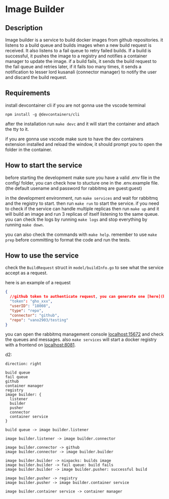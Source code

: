 # Image Builder

## Description

Image builder is a service to build docker images from github repositories.
it listens to a build queue and builds images when a new build request is received.
It also listens to a fail queue to retry failed builds.
If a build is successful, it pushes the image to a registry and notifies a container manager to update the image.
if a build fails, it sends the build request to the fail queue and retries later, if it fails too many times, it sends a notification to lesser lord kusanali (connector manager) to notify the user and discard the build request.

## Requirements

install devcontainer cli if you are not gonna use the vscode terminal

```npm
npm install -g @devcontainers/cli
```

after the installation run `make devc` and it will start the container and attach the tty to it.

if you are gonna use vscode make sure to have the dev containers extension installed and reload the window, it should prompt you to open the folder in the container.

## How to start the service

before starting the development make sure you have a valid .env file
in the config/ folder, you can check how to stucture one in the .env.example file.
(the default usename and password for rabbitmq are guest:guest)

in the development environment, run `make services` and wait for rabbitmq and the registry to start.
then run `make run` to start the service.
if you need to check if the service can handle multiple replicas then run `make up` and it will build an image
and run 3 replicas of itself listening to the same queue.
you can check the logs by running `make logs` and stop everything by running `make down`.

you can also check the commands with `make help`.
remember to use `make prep` before committing to format the code and run the tests.

## How to use the service

check the `BuildRequest` struct in `model/buildInfo.go` to see what the service accept as a request.

here is an example of a request

```json
{
  //github token to authenticate request, you can generate one [here](https://github.com/settings/tokens) if you need to
  "token": "gho_xxx",
  "userID": "18008",
  "type": "repo",
  "connector": "github",
  "repo": "vano2903/testing"
}
```

you can open the rabbitmq management console [localhost:15672](http://localhost:15672/) and check the queues and messages.
also `make services` will start a docker registry with a frontend on [localhost:8081](http://localhost:8081/).

d2:

```d2
direction: right

build queue
fail queue
github
container manager
registry
image builder: {
  listener
  builder
  pusher
  connector
  container service
}

build queue -> image builder.listener

image builder.listener -> image builder.connector

image builder.connector -> github
image builder.connector -> image builder.builder

image builder.builder -> nixpacks: builds image
image builder.builder -> fail queue: build fails
image builder.builder -> image builder.pusher: successful build

image builder.pusher -> registry
image builder.pusher -> image builder.container service

image builder.container service -> container manager

```
